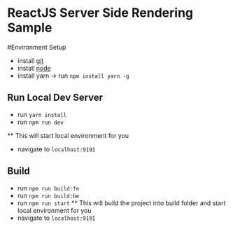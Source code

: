 # ReactJS Server Side Rendering Sample

#Environment Setup
* install [git](https://git-scm.com/)
* install [node](https://nodejs.org/)
* install yarn -> run `npm install yarn -g`

## Run Local Dev Server
* run `yarn install`
* run `npm run dev`

** This will start local environment for you
* navigate to `localhost:9191`

## Build
* run `npm run build:fe`
* run `npm run build:be`
* run `npm run start`
** This will build the project into build folder and start local environment for you
* navigate to `localhost:9191`
